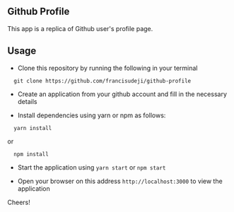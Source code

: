 ## Github Profile

This app is a replica of Github user's profile page.

## Usage

- Clone this repository by running the following in your terminal

```shell
  git clone https://github.com/francisudeji/github-profile
```

- Create an application from your github account and fill in the necessary details

- Install dependencies using yarn or npm as follows:

```shell
  yarn install
```

or

```shell
  npm install
```

- Start the application using `yarn start` or `npm start`

- Open your browser on this address `http://localhost:3000` to view the application

Cheers!
